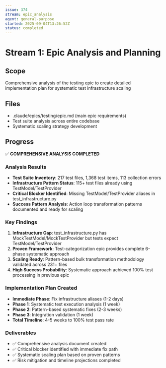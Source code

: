 ```yaml
---
issue: 374
stream: epic_analysis
agent: general-purpose
started: 2025-09-04T13:26:52Z
status: completed
---
```


# Stream 1: Epic Analysis and Planning

## Scope
Comprehensive analysis of the testing epic to create detailed implementation plan for systematic test infrastructure scaling

## Files
- .claude/epics/testing/epic.md (main epic requirements)
- Test suite analysis across entire codebase
- Systematic scaling strategy development  

## Progress  
✅ **COMPREHENSIVE ANALYSIS COMPLETED**

### Analysis Results
- **Test Suite Inventory**: 217 test files, 1,368 test items, 113 collection errors
- **Infrastructure Pattern Status**: 115+ test files already using TestModel/TestProvider
- **Critical Blocker Identified**: Missing TestModel/TestProvider aliases in test_infrastructure.py
- **Success Pattern Analysis**: Action loop transformation patterns documented and ready for scaling

### Key Findings
1. **Infrastructure Gap**: test_infrastructure.py has MockTestModel/MockTestProvider but tests expect TestModel/TestProvider
2. **Proven Framework**: Test-categorization epic provides complete 6-phase systematic approach 
3. **Scaling Ready**: Pattern-based bulk transformation methodology validated across 231+ files
4. **High Success Probability**: Systematic approach achieved 100% test processing in previous epic

### Implementation Plan Created
- **Immediate Phase**: Fix infrastructure aliases (1-2 days)
- **Phase 1**: Systematic test execution analysis (1 week)
- **Phase 2**: Pattern-based systematic fixes (2-3 weeks) 
- **Phase 3**: Integration validation (1 week)
- **Total Timeline**: 4-5 weeks to 100% test pass rate

### Deliverables
- ✅ Comprehensive analysis document created
- ✅ Critical blocker identified with immediate fix path
- ✅ Systematic scaling plan based on proven patterns
- ✅ Risk mitigation and timeline projections completed